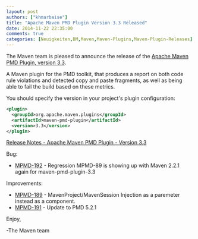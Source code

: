 ```yaml
---
layout: post
authors: ["khmarbaise"]
title: "Apache Maven PMD Plugin Version 3.3 Released"
date: 2014-11-22 22:35:00
comments: true
categories: [Neuigkeiten,BM,Maven,Maven-Plugins,Maven-Plugin-Releases]
---
```

The Maven team is pleased to announce the release of the 
[Apache Maven PMD Plugin, version 3.3](https://maven.apache.org/plugins/maven-pmd-plugin/).

A Maven plugin for the PMD toolkit, that produces a report on both code rule
violations and detected copy and paste fragments, as well as being able to fail
the build based on these metrics.

You should specify the version in your project's plugin configuration:

``` xml
<plugin>
  <groupId>org.apache.maven.plugins</groupId>
  <artifactId>maven-pmd-plugin</artifactId>
  <version>3.3</version>
</plugin>
```

<!-- more -->

[Release Notes - Apache Maven PMD Plugin - Version 3.3](http://jira.codehaus.org/secure/ReleaseNote.jspa?projectId=11140&version=20557)

Bug:

 * [MPMD-192](https://issues.apache.org/jira/browse/MPMD-192) - Regression MPMD-89 is showing up with Maven 2.2.1 again for maven-pmd-plugin-3.3

Improvements:

 * [MPMD-189](https://issues.apache.org/jira/browse/MPMD-189) - MavenProject/MavenSession Injection as a paremeter instead as a component.
 * [MPMD-191](https://issues.apache.org/jira/browse/MPMD-191) - Update to PMD 5.2.1

Enjoy,

-The Maven team
